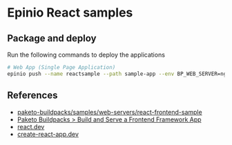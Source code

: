 # Epinio React samples

## Package and deploy

Run the following commands to deploy the applications

```bash
# Web App (Single Page Application)
epinio push --name reactsample --path sample-app --env BP_WEB_SERVER=nginx --env BP_WEB_SERVER_ROOT=build --env BP_NODE_RUN_SCRIPTS=build --env BP_WEB_SERVER_ENABLE_PUSH_STATE=true
```

## References

* [paketo-buildpacks/samples/web-servers/react-frontend-sample](https://github.com/paketo-buildpacks/samples/tree/main/web-servers/react-frontend-sample)
* [Paketo Buildpacks > Build and Serve a Frontend Framework App](https://paketo.io/docs/howto/web-servers/#build-and-serve-a-frontend-framework-app)
* [react.dev](https://react.dev/)
* [create-react-app.dev](https://create-react-app.dev/)
